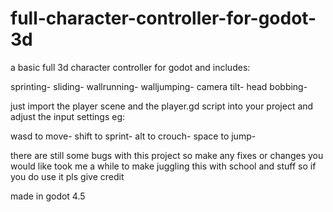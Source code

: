 # full-character-controller-for-godot-3d
a basic full 3d character controller for godot and includes:

sprinting-
sliding-
wallrunning-
walljumping-
camera tilt-
head bobbing-

just import the player scene and the player.gd script into your project and adjust the input settings eg:

wasd to move-
shift to sprint-
alt to crouch-
space to jump-

there are still some bugs with this project so make any fixes or changes you would like
took me a while to make juggling this with school and stuff so if you do use it pls give credit

made in godot 4.5
